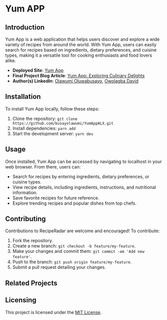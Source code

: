 # Yum APP

## Introduction

Yum App is a web application that helps users discover and explore a wide variety of recipes from around the world. With Yum App, users can easily search for recipes based on ingredients, dietary preferences, and cuisine types, making it a versatile tool for cooking enthusiasts and food lovers alike.

- **Deployed Site**: [Yum App](https://yumapp.vercel.app/)
- **Final Project Blog Article**: [Yum App: Exploring Culinary Delights](google.com)
- **Author(s) LinkedIn**: [Olawumi Oluwabusayo](https://www.linkedin.com/in/busayolawumi/), [Owolagba David](https://www.linkedin.com/in/owolagbadavid/)

## Installation

To install Yum App locally, follow these steps:

1. Clone the repository: `git clone https://github.com/busayolawumi/YumAppALX.git`
2. Install dependencies: `yarn add`
3. Start the development server: `yarn dev`

## Usage

Once installed, Yum App can be accessed by navigating to localhost in your web browser. From there, users can:

- Search for recipes by entering ingredients, dietary preferences, or cuisine types.
- View recipe details, including ingredients, instructions, and nutritional information.
- Save favorite recipes for future reference.
- Explore trending recipes and popular dishes from top chefs.

## Contributing

Contributions to RecipeRadar are welcome and encouraged! To contribute:

1. Fork the repository.
2. Create a new branch: `git checkout -b feature/my-feature`.
3. Make your changes and commit them: `git commit -am 'Add new feature'`.
4. Push to the branch: `git push origin feature/my-feature`.
5. Submit a pull request detailing your changes.

## Related Projects


## Licensing

This project is licensed under the [MIT License](LICENSE).
